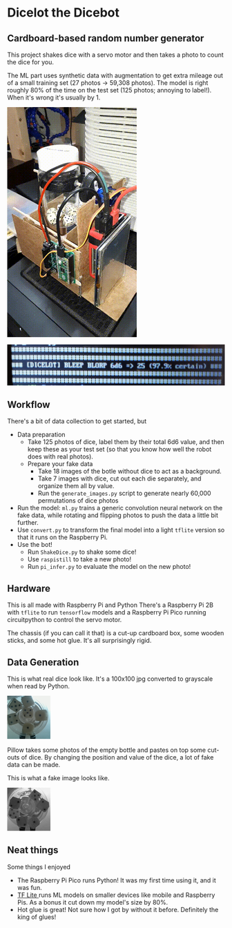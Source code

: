 # Dicelot the Dicebot

## Cardboard-based random number generator

This project shakes dice with a servo motor and then takes a photo to count the dice for you.

The ML part uses synthetic data with augmentation to get extra mileage out of a small training set (27 photos -> 59,308 photos). The model is right roughly 80% of the time on the test set (125 photos; annoying to label!). When it's wrong it's usually by 1.

![A GIF of the robot shaking dice](dice_shaking.gif)

![The robot's guess](inference_example.jpg)

## Workflow

There's a bit of data collection to get started, but 

  * Data preparation
    * Take 125 photos of dice, label them by their total 6d6 value, and then keep these as your test set (so that you know how well the robot does with real photos).
    * Prepare your fake data
      * Take 18 images of the botle without dice to act as a background.
      * Take 7 images with dice, cut out each die separately, and organize them all by value.
      * Run the `generate_images.py` script to generate nearly 60,000 permutations of dice photos
  * Run the model: `ml.py` trains a generic convolution neural network on the fake data, while rotating and flipping photos to push the data a little bit further.
  * Use `convert.py` to transform the final model into a light `tflite` version so that it runs on the Raspberry Pi.
  * Use the bot!
    * Run `ShakeDice.py` to shake some dice!
    * Use `raspistill` to take a new photo!
    * Run `pi_infer.py` to evaluate the model on the new photo!

## Hardware

This is all made with Raspberry Pi and Python There's a Raspberry Pi 2B with `tflite` to run `tensorflow` models and a Raspberry Pi Pico running circuitpython to control the servo motor.

The chassis (if you can call it that) is a cut-up cardboard box, some wooden sticks, and some hot glue. It's all surprisingly rigid.

## Data Generation

This is what real dice look like. It's a 100x100 jpg converted to grayscale when read by Python.

![An example of real dice](real_dice_example.jpg)

Pillow takes some photos of the empty bottle and pastes on top some cut-outs of dice. By changing the position and value of the dice, a lot of fake data can be made.

This is what a fake image looks like.

![An example of fake dice](fake_dice_example.jpg)

## Neat things

Some things I enjoyed

  * The Raspberry Pi Pico runs Python! It was my first time using it, and it was fun.
  * [TF Lite ](https://www.tensorflow.org/lite) runs ML models on smaller devices like mobile and Raspberry Pis. As a bonus it cut down my model's size by 80%.
  * Hot glue is great! Not sure how I got by without it before. Definitely the king of glues!

